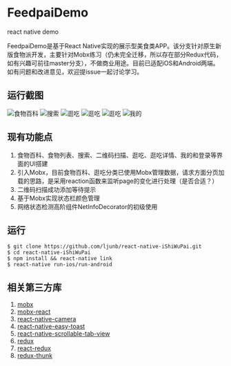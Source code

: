 # FeedpaiDemo
react native demo

FeedpaiDemo是基于React Native实现的展示型美食类APP。该分支针对原生新版食物派开发，主要针对Mobx练习（仍未完全迁移，所以存在部分Redux代码，如有兴趣可前往master分支），不做商业用途。目前已适配iOS和Android两端。如有问题和改进意见，欢迎提issue一起讨论学习。

## 运行截图
![食物百科](https://github.com/ljunb/react-native-iShiWuPai/blob/alpha/screenshot/food.png)
![搜索](https://github.com/ljunb/react-native-iShiWuPai/blob/alpha/screenshot/search.png)
![逛吃](https://github.com/ljunb/react-native-iShiWuPai/blob/alpha/screenshot/feed.png)
![逛吃](https://github.com/ljunb/react-native-iShiWuPai/blob/alpha/screenshot/feed4.png)
![逛吃](https://github.com/ljunb/react-native-iShiWuPai/blob/alpha/screenshot/foods.png)
![我的](https://github.com/ljunb/react-native-iShiWuPai/blob/alpha/screenshot/profile.png)

## 现有功能点
1. 食物百科、食物列表、搜索、二维码扫描、逛吃、逛吃详情、我的和登录等界面的UI搭建
2. 引入Mobx，目前食物百科、逛吃分类已使用Mobx管理数据，请求方面分页加载的思路，是采用reaction函数来监听page的变化进行处理（是否合适？）
3. 二维码扫描成功添加等待提示
4. 基于Mobx实现状态栏颜色管理
5. 网络状态检测高阶组件NetInfoDecorator的初级使用

## 运行

```
$ git clone https://github.com/ljunb/react-native-iShiWuPai.git
$ cd react-native-iShiWuPai 
$ npm install && react-native link
$ react-native run-ios/run-android
```

## 相关第三方库
1. [mobx](https://github.com/mobxjs/mobx)
2. [mobx-react](https://github.com/mobxjs/mobx-react)
3. [react-native-camera](https://github.com/lwansbrough/react-native-camera)
4. [react-native-easy-toast](https://github.com/crazycodeboy/react-native-easy-toast)
5. [react-native-scrollable-tab-view](https://github.com/skv-headless/react-native-scrollable-tab-view)
6. [redux](https://github.com/reactjs/redux)
7. [react-redux](https://github.com/reactjs/react-redux)
8. [redux-thunk](https://github.com/gaearon/redux-thunk)
